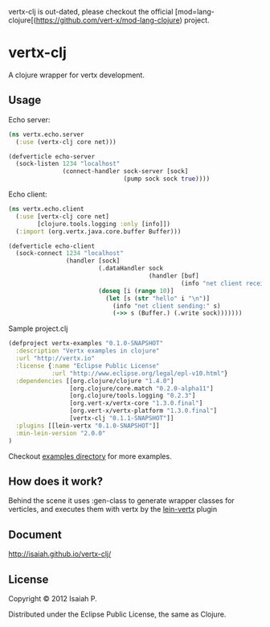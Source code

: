 vertx-clj is out-dated, please checkout the official [mod=lang-clojure[(https://github.com/vert-x/mod-lang-clojure) project.

# vertx-clj

A clojure wrapper for vertx development.

## Usage

Echo server:

```clojure
(ns vertx.echo.server
  (:use (vertx-clj core net)))

(defverticle echo-server
  (sock-listen 1234 "localhost"
               (connect-handler sock-server [sock]
                                (pump sock sock true))))
```

Echo client:
```clojure
(ns vertx.echo.client
  (:use [vertx-clj core net]
        [clojure.tools.logging :only [info]])
  (:import (org.vertx.java.core.buffer Buffer)))

(defverticle echo-client
  (sock-connect 1234 "localhost"
                (handler [sock]
                         (.dataHandler sock
                                       (handler [buf]
                                                (info "net client receiving:" buf)))
                         (doseq [i (range 10)]
                           (let [s (str "hello" i "\n")]
                             (info "net client sending:" s)
                             (->> s (Buffer.) (.write sock)))))))
```

Sample project.clj

```clj
(defproject vertx-examples "0.1.0-SNAPSHOT"
  :description "Vertx examples in clojure"
  :url "http://vertx.io"
  :license {:name "Eclipse Public License"
            :url "http://www.eclipse.org/legal/epl-v10.html"}
  :dependencies [[org.clojure/clojure "1.4.0"]
                 [org.clojure/core.match "0.2.0-alpha11"]
                 [org.clojure/tools.logging "0.2.3"]
                 [org.vert-x/vertx-core "1.3.0.final"]
                 [org.vert-x/vertx-platform "1.3.0.final"]
                 [vertx-clj "0.1.1-SNAPSHOT"]]
  :plugins [[lein-vertx "0.1.0-SNAPSHOT"]]
  :min-lein-version "2.0.0"
)
```

Checkout [examples
directory](https://github.com/isaiah/vertx-clj/tree/master/examples) for
more examples.

## How does it work?

Behind the scene it uses :gen-class to generate wrapper classes for
verticles, and executes them with vertx by the
[lein-vertx](https://github.com/isaiah/lein-vertx) plugin

## Document

http://isaiah.github.io/vertx-clj/

## License

Copyright © 2012 Isaiah P.

Distributed under the Eclipse Public License, the same as Clojure.
